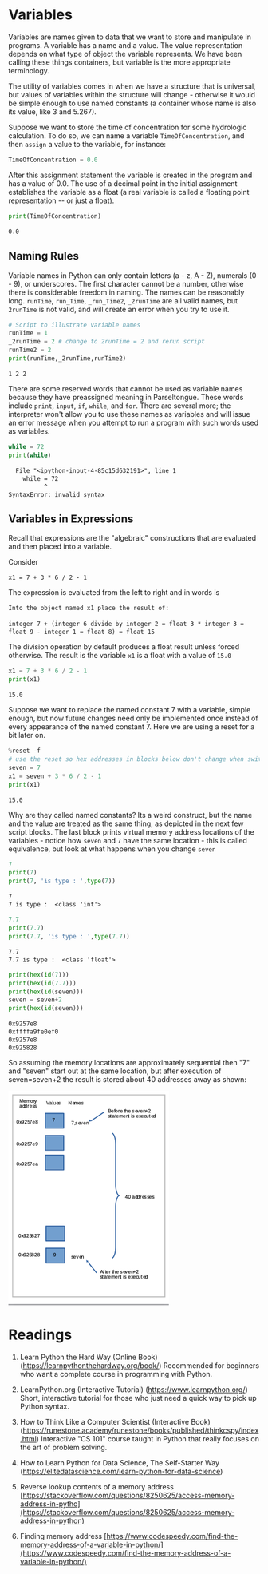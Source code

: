 # Variables

Variables are names given to data that we want to store and manipulate in programs. A variable has a name and a value. The value representation depends on what type of object the variable represents. 
We have been calling these things containers, but variable is the more appropriate terminology.

The utility of variables comes in when we have a structure that is universal, but values of variables within the structure will change - otherwise it would be simple enough to use named constants (a container whose name is also its value, like 3 and 5.267).

Suppose we want to store the time of concentration for some hydrologic calculation. 
To do so, we can name a variable `TimeOfConcentration`, and then `assign` a value to the variable,
for instance:


```python
TimeOfConcentration = 0.0
```

After this assignment statement the variable is created in the program and has a value of 0.0. 
The use of a decimal point in the initial assignment establishes the variable as a float (a real variable is called a floating point representation -- or just a float).


```python
print(TimeOfConcentration)
```

    0.0


## Naming Rules

Variable names in Python can only contain letters (a - z, A - Z), numerals (0 - 9), or underscores. 
The first character cannot be a number, otherwise there is considerable freedom in naming. 
The names can be reasonably long. 
`runTime`, `run_Time`, `_run_Time2`, `_2runTime` are all valid names, but `2runTime` is not valid, and will create an error when you try to use it.


```python
# Script to illustrate variable names
runTime = 1
_2runTime = 2 # change to 2runTime = 2 and rerun script
runTime2 = 2
print(runTime,_2runTime,runTime2)
```

    1 2 2


There are some reserved words that cannot be used as variable names because they have preassigned meaning in Parseltongue. 
These words include `print`, `input`, `if`, `while`, and `for`. 
There are several more; the interpreter won't allow you to use these names as variables and will issue an error message when you attempt to run a program with such words used as variables.


```python
while = 72
print(while)
```


      File "<ipython-input-4-85c15d632191>", line 1
        while = 72
              ^
    SyntaxError: invalid syntax



## Variables in Expressions

Recall that expressions are the "algebraic" constructions that are evaluated and then placed into a variable.

Consider

    x1 = 7 + 3 * 6 / 2 - 1

The expression is evaluated from the left to right and in words is

    Into the object named x1 place the result of:
    
    integer 7 + (integer 6 divide by integer 2 = float 3 * integer 3 = float 9 - integer 1 = float 8) = float 15

The division operation by default produces a float result unless forced otherwise.  The result is the variable `x1` is a float with a value of `15.0`


```python
x1 = 7 + 3 * 6 / 2 - 1
print(x1)
```

    15.0


Suppose we want to replace the named constant 7 with a variable, simple enough, but now future changes need only be implemented once instead of every appearance of the named constant 7.  Here we are using a reset for a bit later on.


```python
%reset -f 
# use the reset so hex addresses in blocks below don't change when switching machines
seven = 7
x1 = seven + 3 * 6 / 2 - 1
print(x1)
```

    15.0


Why are they called named constants? Its a weird construct, but the name and the value are treated as the same thing, as depicted in the next few script blocks.  The last block prints virtual memory address locations of the variables - notice how `seven` and `7` have the same location - this is called equivalence, but look at what happens when you change `seven`


```python
7
print(7)
print(7, 'is type : ',type(7))
```

    7
    7 is type :  <class 'int'>



```python
7.7
print(7.7)
print(7.7, 'is type : ',type(7.7))
```

    7.7
    7.7 is type :  <class 'float'>



```python
print(hex(id(7)))
print(hex(id(7.7)))
print(hex(id(seven)))
seven = seven+2
print(hex(id(seven)))
```

    0x9257e8
    0xffffa9fe0ef0
    0x9257e8
    0x925828


So assuming the memory locations are approximately sequential then "7" and "seven" start out at the same location, but after execution of seven=seven+2 the result is stored about 40 addresses away as shown:

![](memorymap.png)

# Readings

1. Learn Python the Hard Way (Online Book) (https://learnpythonthehardway.org/book/)  Recommended for beginners who want a complete course in programming with Python.

2. LearnPython.org (Interactive Tutorial) (https://www.learnpython.org/)  Short, interactive tutorial for those who just need a quick way to pick up Python syntax.

3. How to Think Like a Computer Scientist (Interactive Book) (https://runestone.academy/runestone/books/published/thinkcspy/index.html) Interactive "CS 101" course taught in Python that really focuses on the art of problem solving. 

4. How to Learn Python for Data Science, The Self-Starter Way (https://elitedatascience.com/learn-python-for-data-science) 

5. Reverse lookup contents of a memory address [https://stackoverflow.com/questions/8250625/access-memory-address-in-pytho](https://stackoverflow.com/questions/8250625/access-memory-address-in-python)

6. Finding memory address [https://www.codespeedy.com/find-the-memory-address-of-a-variable-in-python/](https://www.codespeedy.com/find-the-memory-address-of-a-variable-in-python/)


```python

```
